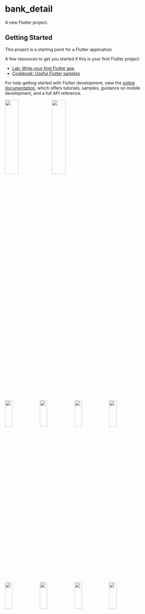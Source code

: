 # bank_detail

A new Flutter project.

## Getting Started

This project is a starting point for a Flutter application.

A few resources to get you started if this is your first Flutter project:

- [Lab: Write your first Flutter app](https://docs.flutter.dev/get-started/codelab)
- [Cookbook: Useful Flutter samples](https://docs.flutter.dev/cookbook)

For help getting started with Flutter development, view the
[online documentation](https://docs.flutter.dev/), which offers tutorials,
samples, guidance on mobile development, and a full API reference.


<p>
  <img src="https://user-images.githubusercontent.com/113762162/220131621-bfebd244-2ca7-4db4-9eff-3b87cf486142.png" height="25%" width="30%">
  <img src="https://user-images.githubusercontent.com/113762162/220128016-5185c995-675d-49eb-9016-505af8693ddb.png" height="25%" width="30%">
</p>

<p>
  <img src="https://user-images.githubusercontent.com/113762162/220128748-bf5a9e04-f33c-4c3b-b1f3-82c816494f92.png" height="15%" width="22%">
  <img src="https://user-images.githubusercontent.com/113762162/220129207-67ff99f1-0bca-40eb-9970-060cb3216061.png" height="15%" width="22%">
  <img src="https://user-images.githubusercontent.com/113762162/220129233-2371b81d-e4c5-4f4b-bf1e-ad35b8706a5b.png" height="15%" width="22%">
  <img src="https://user-images.githubusercontent.com/113762162/220129245-79a34549-be58-4735-8ce8-b32b0bdf33c1.png" height="15%" width="22%">
</p>
<p>
  <img src="https://user-images.githubusercontent.com/113762162/220130070-5f0bb71f-df26-4edb-9128-5c7b29af9b4a.png" height="15%" width="22%">
  <img src="https://user-images.githubusercontent.com/113762162/220130028-408f2f88-d77f-4786-bad1-f6283236f780.png" height="15%" width="22%">
  <img src="https://user-images.githubusercontent.com/113762162/220130174-5a16e4af-0db3-4b25-8601-4661a39b3254.png" height="15%" width="22%">
  <img src="https://user-images.githubusercontent.com/113762162/220130213-072c52e0-3328-443a-a8de-36e39970fd1e.png" height="15%" width="22%">
</p>

